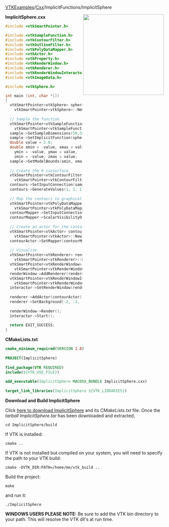 [VTKExamples](Home)/[Cxx](Cxx)/ImplicitFunctions/ImplicitSphere

<img align="right" src="https://github.com/lorensen/VTKExamples/raw/master/Testing/Baseline/ImplicitFunctions/TestImplicitSphere.png" width="256" />

**ImplicitSphere.cxx**
```c++
#include <vtkSmartPointer.h>

#include <vtkSampleFunction.h>
#include <vtkContourFilter.h>
#include <vtkOutlineFilter.h>
#include <vtkPolyDataMapper.h>
#include <vtkActor.h>
#include <vtkProperty.h>
#include <vtkRenderWindow.h>
#include <vtkRenderer.h>
#include <vtkRenderWindowInteractor.h>
#include <vtkImageData.h>

#include <vtkSphere.h>

int main (int, char *[])
{
  vtkSmartPointer<vtkSphere> sphere = 
    vtkSmartPointer<vtkSphere>::New();
  
  // Sample the function
  vtkSmartPointer<vtkSampleFunction> sample = 
    vtkSmartPointer<vtkSampleFunction>::New();
  sample->SetSampleDimensions(50,50,50);
  sample->SetImplicitFunction(sphere);
  double value = 2.0;
  double xmin = -value, xmax = value,
    ymin = -value, ymax = value,
    zmin = -value, zmax = value;
  sample->SetModelBounds(xmin, xmax, ymin, ymax, zmin, zmax);
    
  // Create the 0 isosurface
  vtkSmartPointer<vtkContourFilter> contours = 
    vtkSmartPointer<vtkContourFilter>::New();
  contours->SetInputConnection(sample->GetOutputPort());
  contours->GenerateValues(1, 1, 1);
  
  // Map the contours to graphical primitives
  vtkSmartPointer<vtkPolyDataMapper> contourMapper = 
    vtkSmartPointer<vtkPolyDataMapper>::New();
  contourMapper->SetInputConnection(contours->GetOutputPort());
  contourMapper->ScalarVisibilityOff();
  
  // Create an actor for the contours
  vtkSmartPointer<vtkActor> contourActor = 
    vtkSmartPointer<vtkActor>::New();
  contourActor->SetMapper(contourMapper);
  
  // Visualize
  vtkSmartPointer<vtkRenderer> renderer = 
    vtkSmartPointer<vtkRenderer>::New();
  vtkSmartPointer<vtkRenderWindow> renderWindow = 
    vtkSmartPointer<vtkRenderWindow>::New();
  renderWindow->AddRenderer(renderer);
  vtkSmartPointer<vtkRenderWindowInteractor> interactor = 
    vtkSmartPointer<vtkRenderWindowInteractor>::New();
  interactor->SetRenderWindow(renderWindow);
  
  renderer->AddActor(contourActor);
  renderer->SetBackground(.2, .3, .4);
  
  renderWindow->Render();
  interactor->Start();
    
  return EXIT_SUCCESS;
}
```
**CMakeLists.txt**
```cmake
cmake_minimum_required(VERSION 2.8)
 
PROJECT(ImplicitSphere)
 
find_package(VTK REQUIRED)
include(${VTK_USE_FILE})
 
add_executable(ImplicitSphere MACOSX_BUNDLE ImplicitSphere.cxx)
 
target_link_libraries(ImplicitSphere ${VTK_LIBRARIES})
```

**Download and Build ImplicitSphere**

Click [here to download ImplicitSphere](https://github.com/lorensen/VTKWikiExamplesTarballs/raw/master/ImplicitSphere.tar) and its *CMakeLists.txt* file.
Once the *tarball ImplicitSphere.tar* has been downloaded and extracted,
```
cd ImplicitSphere/build 
```
If VTK is installed:
```
cmake ..
```
If VTK is not installed but compiled on your system, you will need to specify the path to your VTK build:
```
cmake -DVTK_DIR:PATH=/home/me/vtk_build ..
```
Build the project:
```
make
```
and run it:
```
./ImplicitSphere
```
**WINDOWS USERS PLEASE NOTE:** Be sure to add the VTK bin directory to your path. This will resolve the VTK dll's at run time.

